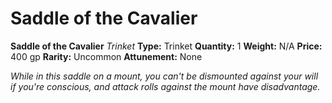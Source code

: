 # Saddle of the Cavalier

**Saddle of the Cavalier**
_Trinket_
**Type:** Trinket
**Quantity:** 1
**Weight:** N/A
**Price:** 400 gp
**Rarity:** Uncommon
**Attunement:** None

*While in this saddle on a mount, you can't be dismounted against your will if you're conscious, and attack rolls against the mount have disadvantage.*